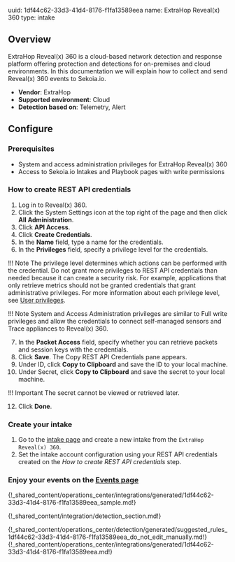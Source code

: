uuid: 1df44c62-33d3-41d4-8176-f1fa13589eea
name: ExtraHop Reveal(x) 360
type: intake

## Overview

ExtraHop Reveal(x) 360 is a cloud-based network detection and response platform offering protection and detections for on-premises and cloud environments. In this documentation we will explain how to collect and send Reveal(x) 360 events to Sekoia.io.

- **Vendor**: ExtraHop
- **Supported environment**: Cloud
- **Detection based on**: Telemetry, Alert

## Configure

### Prerequisites
- System and access administration privileges for ExtraHop Reveal(x) 360
- Access to Sekoia.io Intakes and Playbook pages with write permissions

### How to create REST API credentials
1. Log in to Reveal(x) 360.
2. Click the System Settings icon  at the top right of the page and then click **All Administration**.
3. Click **API Access**.
4. Click **Create Credentials**.
5. In the **Name** field, type a name for the credentials.
6. In the **Privileges** field, specify a privilege level for the credentials.

!!! Note
    The privilege level determines which actions can be performed with the credential. Do not grant more privileges to REST API credentials than needed because it can create a security risk. For example, applications that only retrieve metrics should not be granted credentials that grant administrative privileges. For more information about each privilege level, see [User privileges](https://docs.extrahop.com/9.5/users-overview/#user-privileges).

!!! Note
    System and Access Administration privileges are similar to Full write privileges and allow the credentials to connect self-managed sensors and Trace appliances to Reveal(x) 360.

7. In the **Packet Access** field, specify whether you can retrieve packets and session keys with the credentials. 
8. Click **Save**.
   The Copy REST API Credentials pane appears.
9. Under ID, click **Copy to Clipboard** and save the ID to your local machine.
10. Under Secret, click **Copy to Clipboard** and save the secret to your local machine.

!!! Important
    The secret cannot be viewed or retrieved later.

12. Click **Done**.


### Create your intake

1. Go to the [intake page](https://app.sekoia.io/operations/intakes) and create a new intake from the `ExtraHop Reveal(x) 360`.
2. Set the intake account configuration using your REST API credentials created on the *How to create REST API credentials* step.

### Enjoy your events on the [Events page](https://app.sekoia.io/operations/events)

{!_shared_content/operations_center/integrations/generated/1df44c62-33d3-41d4-8176-f1fa13589eea_sample.md!}


{!_shared_content/integration/detection_section.md!}

{!_shared_content/operations_center/detection/generated/suggested_rules_1df44c62-33d3-41d4-8176-f1fa13589eea_do_not_edit_manually.md!}
{!_shared_content/operations_center/integrations/generated/1df44c62-33d3-41d4-8176-f1fa13589eea.md!}
